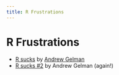 ```yaml
---
title: R Frustrations
---
```


R Frustrations
==============

* [R sucks](http://andrewgelman.com/2013/06/29/r-sucks/) by [Andrew Gelman](http://www.stat.columbia.edu/~gelman/)
* [R sucks #2](http://andrewgelman.com/2015/12/23/r-sucks-2/) by Andrew Gelman (again!)